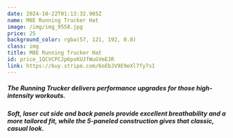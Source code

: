```yaml
---
date: 2024-10-22T01:13:32.985Z
name: M8E Running Trucker Hat
image: /img/img_9558.jpg
price: 25
background_color: rgba(57, 121, 192, 0.8)
class: img
title: M8E Running Trucker Hat
id: price_1QCVCPCJp6pxKUJfWuGVmEJR
link: https://buy.stripe.com/6oEbJV9E9eXl7fy7sI
---
```

##### The Running Trucker delivers performance upgrades for those high-intensity workouts. 

##### Soft, laser cut side and back panels provide excellent breathability and a more tailored fit, while the 5-paneled construction gives that classic, casual look.